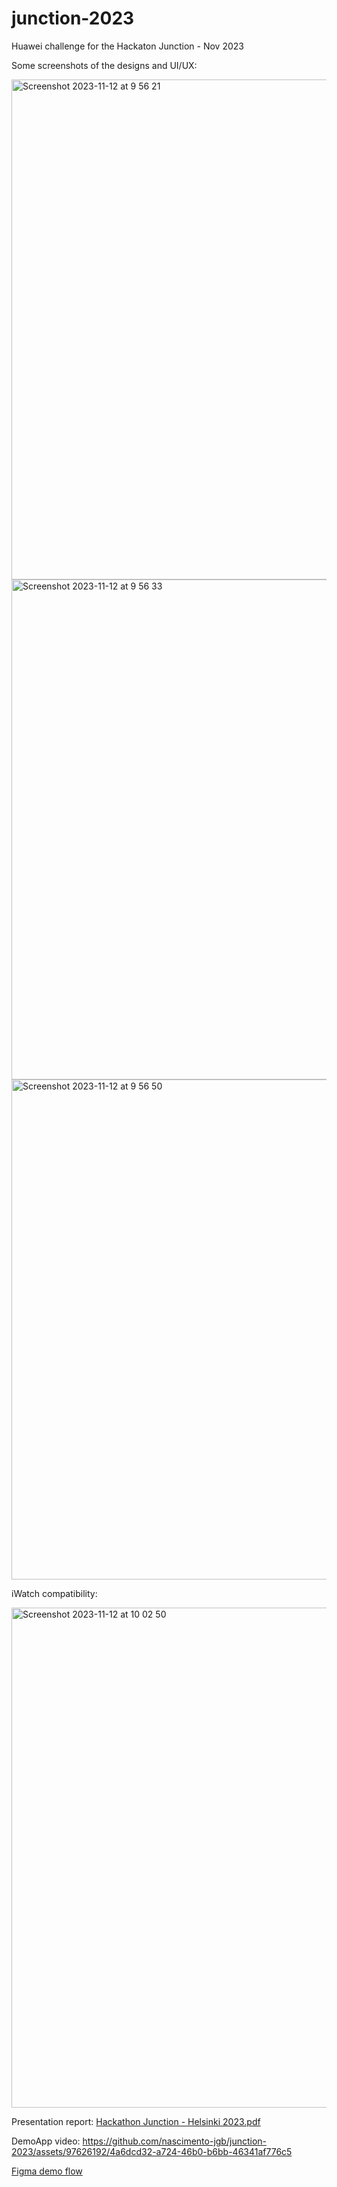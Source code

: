 # junction-2023
Huawei challenge for the Hackaton Junction - Nov 2023

Some screenshots of the designs and UI/UX:


<img width="800" alt="Screenshot 2023-11-12 at 9 56 21" src="https://github.com/nascimento-jgb/junction-2023/assets/97626192/7a8fca5a-86a4-42f7-8fee-176bd346797c">

<img width="800" alt="Screenshot 2023-11-12 at 9 56 33" src="https://github.com/nascimento-jgb/junction-2023/assets/97626192/a7ac5bd9-6d54-443f-a8f2-2f81e02fe921">

<img width="800" alt="Screenshot 2023-11-12 at 9 56 50" src="https://github.com/nascimento-jgb/junction-2023/assets/97626192/4f7d7f8a-c11e-4904-8114-d18d84c4c653">

iWatch compatibility:

<img width="800" alt="Screenshot 2023-11-12 at 10 02 50" src="https://github.com/nascimento-jgb/junction-2023/assets/97626192/b6dfefa4-4c16-4047-8545-9e859a839107">

Presentation report:
[Hackathon Junction - Helsinki 2023.pdf](https://github.com/nascimento-jgb/junction-2023/files/13327481/Hackathon.Junction.-.Helsinki.2023.pdf)

DemoApp video:
https://github.com/nascimento-jgb/junction-2023/assets/97626192/4a6dcd32-a724-46b0-b6bb-46341af776c5

[Figma demo flow](https://www.figma.com/proto/qLgHxpRBRCz4ElI359wrAx/Untitled?type=design&node-id=23-115&t=gjzbgjQPTCfvSFdm-1&scaling=scale-down&page-id=0%3A1&starting-point-node-id=23%3A115&show-proto-sidebar=1&mode=design)
